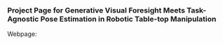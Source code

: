 ### Project Page for Generative Visual Foresight Meets Task-Agnostic Pose Estimation in Robotic Table-top Manipulation


Webpage: 